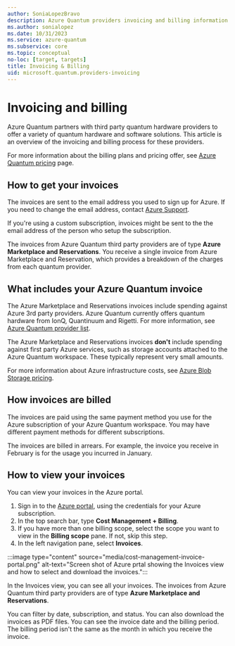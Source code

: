 ```yaml
---
author: SoniaLopezBravo
description: Azure Quantum providers invoicing and billing information.
ms.author: sonialopez
ms.date: 10/31/2023
ms.service: azure-quantum
ms.subservice: core
ms.topic: conceptual
no-loc: [target, targets]
title: Invoicing & Billing
uid: microsoft.quantum.providers-invoicing
---
```


# Invoicing and billing

Azure Quantum partners with third party quantum hardware providers to offer a variety of quantum hardware and software solutions. This article is an overview of the invoicing and billing process for these providers.

For more information about the billing plans and pricing offer, see [Azure Quantum pricing](xref:microsoft.quantum.providers-pricing) page. 

## How to get your invoices

The invoices are sent to the email address you used to sign up for Azure. If you need to change the email address, contact [Azure Support](https://azure.microsoft.com/support/create-ticket/).

If you're using a custom subscription, invoices might be sent to the the email address of the person who setup the subscription.

The invoices from Azure Quantum third party providers are of type **Azure Marketplace and Reservations**. You receive a single invoice from Azure Marketplace and Reservation, which provides a breakdown of the charges from each quantum provider.

## What includes your Azure Quantum invoice

The Azure Marketplace and Reservations invoices include spending against Azure 3rd party providers. Azure Quantum currently offers quantum hardware from IonQ, Quantinuum and Rigetti. For more information, see [Azure Quantum provider list](xref:microsoft.quantum.reference.qc-target-list).

The Azure Marketplace and Reservations invoices **don't** include spending against first party Azure services, such as storage accounts attached to the Azure Quantum workspace. These typically represent very small amounts.

For more information about Azure infrastructure costs, see [Azure Blob Storage pricing](https://azure.microsoft.com/pricing/details/storage/blobs/).

## How invoices are billed

The invoices are paid using the same payment method you use for the Azure subscription of your Azure Quantum workspace. You may have different payment methods for different subscriptions.

The invoices are billed in arrears. For example, the invoice you receive in February is for the usage you incurred in January.

## How to view your invoices

You can view your invoices in the Azure portal. 

1. Sign in to the [Azure portal](https://portal.azure.com/), using the credentials for your Azure subscription.
1. In the top search bar, type **Cost Management + Billing**. 
1. If you have more than one billing scope, select the scope you want to view in the **Billing scope** pane. If not, skip this step.
1. In the left navigation pane, select **Invoices**.

 :::image type="content" source="media/cost-management-invoice-portal.png" alt-text="Screen shot of Azure prtal showing the Invoices view and how to select and download the invoices.":::

In the Invoices view, you can see all your invoices. The invoices from Azure Quantum third party providers are of type **Azure Marketplace and Reservations**.

You can filter by date, subscription, and status. You can also download the invoices as PDF files. You can see the invoice date and the billing period. The billing period isn't the same as the month in which you receive the invoice.
